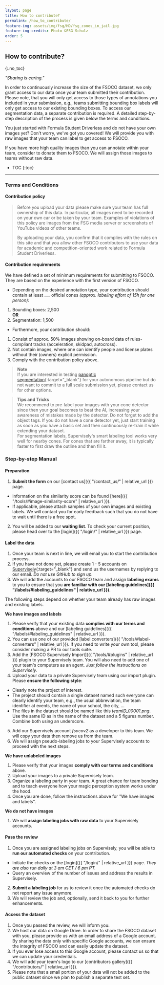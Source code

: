 ```yaml
---
layout: page
title: How to contribute?
permalink: /how_to_contribute/
feature-img: assets/img/fsg/HD/fsg_cones_in_jail.jpg
feature-img-credits: Photo ©FSG Schulz
order: 5
---
```


## How to contribute?
{:.no_toc}

*"Sharing is caring."*

In order to continuously increase the size of the FSOCO dataset, we only grant access to our data once your team submitted their contribution.
Please note, that you will only get access to those types of annotations you included in your submission, e.g., teams submitting bounding box labels will only get access to our existing bounding boxes.
To access our segmentation data, a separate contribution is required.
A detailed step-by-step description of the process is given below the terms and conditions.

You just started with Formula Student Driverless and do not have your own images yet?
Don't worry, we've got you covered!
We will provide you with raw images that your team can label to get access to FSOCO.

If you have more high quality images than you can annotate within your team, consider to donate them to FSOCO.
We will assign those images to teams without raw data.

* TOC
{:toc}
---

### Terms and Conditions

#### Contribution policy

> Before you upload your data please make sure your team has full ownership of this data. In particular, all images need to be recorded on your own car or be taken by your team. Examples of violations of this policy are images from the FSG media server or screenshots of YouTube videos of other teams.
>
> By uploading your data, you confirm that it complies with the rules on this site and that you allow other FSOCO contributors to use your data for academic and competition-oriented work related to Formula Student Driverless.

#### Contribution requirements

We have defined a set of minimum requirements for submitting to FSOCO.
They are based on the experience with the first version of FSOCO.

* Depending on the desired annotation type, your contribution should contain at least ___ official cones *(approx. labeling effort of 15h for one person)*:
1. Bounding boxes: 2,500
<br>**OR**<br>
2. Segmentation: 1,500

* Furthermore, your contribution should:
1. Consist of approx. 50% images showing on-board data of rules-compliant tracks (acceleration, skidpad, autocross).
2. Not contain images, where one can identify people and license plates without their (owners) explicit permission.
3. Comply with the contribution policy above.

> **Note**
> <br>
> If you are interested in testing [panoptic segmentation](https://medium.com/@danielmechea/what-is-panoptic-segmentation-and-why-you-should-care-7f6c953d2a6a "Opens in a new tab."){:target="_blank"} for your autonomous pipeline but do not want to commit to a full scale submission yet, please contact us for other options.

> **Tips and Tricks**
> <br>
> We recommend to pre-label your images with your cone detector since then your goal becomes to beat the AI, increasing your awareness of mistakes made by the detector.
> Do not forget to add the object tags.
> If you do not have a cone detector yet, just start training as soon as you have a basic set and then continuously re-train it while extending your dataset.
> <br>
> For segmentation labels, Supervisely's smart labeling tool works very well for nearby cones.
> For cones that are farther away, it is typically faster to first draw the outline and then fill it.

### Step-by-step Manual

<!-- Comment via script because of unfortunate Mermaid syntax -->
<script>
/*
For prototyping/theming: https://mermaid-js.github.io/mermaid-live-editor
<div class="mermaid">
%%{init: {"theme": "default", "themeVariables": { "primaryColor": "white", "nodeBorder": "black", "background": "#3884c7", "mainBkg": "#3884c7", "textColor": "#222222", "labelColor": "#ffffff" }}}%%

stateDiagram
  state fork_state <<fork>>
  state join_state <<join>>
    state "Team Ready" as s0: Waiting list = True
    state "Labeling Exam" as s1: 
    state "FSOCO Ready" as s2:
    state "Pre-label Adjustment" as s3: Label and tag all cones
    state "Review Implementation" as s4:
    state "FSOCO Review" as s5:
    state "FSOCO Done" as s6: Team added as contributor <

    [*] --> s0: Labeling guidelines read
    s0 --> s1: Free slot
    s1 --> s2: Exam passed
    s2 --> fork_state
    fork_state --> s3: Donations dataset assigned
    s3 --> join_state: Finished labeling
    fork_state --> join_state: Uploaded own dataset
    join_state --> s5
    s5 --> s6: Review passed
    s5 --> s4: Issues found
    s4 --> s5: Issues fixed
    s6 --> [*]
</div>
*/
</script>

[//]: # (<img src="../assets/img/examples/contribution_process.svg" style="width: 60%;  height: auto; float:center;">)

#### Preparation

1. **Submit the form** on our [contact us]({{ "/contact_us/" | relative_url }}) page.
* Information on the similarity score can be found [here]({{ "/tools/#image-similarity-score" | relative_url }}).
* If applicable, please attach samples of your own images and existing labels. We will contact you for early feedback such that you do not have to wait until there is a free spot.
2. You will be added to our **waiting list**. To check your current position, please head over to the [login]({{ "/login/" | relative_url }}) page.

#### Label the data

1. Once your team is next in line, we will email you to start the contribution process.
2. If you have not done yet, please create 1 - 5 accounts on [Supervisely](https://supervise.ly/ "Opens in a new tab."){:target="_blank"} and send us the usernames by replying to our email. *Do not use GitHub to sign up.*
3. We will add the accounts to our FSOCO team and assign **labeling exams** to you to ensure that you **are familiar with our [labeling guidelines]({{ "/labels/#labeling_guidelines" | relative_url }})**. 

The following steps depend on whether your team already has raw images and existing labels.

**We have images and labels**
1. Please verify that your existing data **complies with our terms and conditions** above and our [labeling guidelines]({{ "/labels/#labeling_guidelines" | relative_url }}).
2. You can use one of our provided [label converters]({{ "/tools/#label-converters" | relative_url }}). If you need to write your own tool, please consider making a PR to our tools suite.
3. Add the [FSOCO Supervisely Import]({{ "/tools/#plugins" | relative_url }}) plugin to your Supervisely team. You will also need to add one of your team's computers as an agent. *Just follow the instructions on Supervisely.*
4. Upload your data to a private Supervisely team using our import plugin. Please **ensure the following style**:
* Clearly note the project of interest.
* The project should contain a single dataset named such everyone can clearly identify your team, e.g., the usual abbreviation, the team identifier at events, the name of your school, the city, ...
* The files in the dataset should be named like this *teamID_00001.png*. Use the same ID as in the name of the dataset and a 5 figures number. Combine both using an underscore.
5. Add our Supervisely account *fsocov2* as a developer to this team. We will copy your data then remove us from the team.
6. We will assign pseudo-labeling jobs to your Supervisely accounts to proceed with the next steps.

**We have unlabeled images**
1. Please verify that your images **comply with our terms and conditions** above.
2. Upload your images to a private Supervisely team.
3. Organize a labeling party in your team. A great chance for team bonding and to teach everyone how your magic perception system works under the hood.
4. Once you are done, follow the instructions above for "We have images and labels".

**We do not have images**
1. We will **assign labeling jobs with raw data** to your Supervisely accounts.

#### Pass the review

1. Once you are assigned labeling jobs on Supervisely, you will be able to **run our automated checks** on your contribution.
* Initiate the checks on the [login]({{ "/login/" | relative_url }}) page. *They are also run daily at 3 am CET / 6 pm PT.* 
* Query an overview of the number of issues and address the results in Supervisely.
2. **Submit a labeling job** for us to review it once the automated checks do not report any issue anymore.
3. We will review the job and, optionally, send it back to you for further enhancements.

#### Access the dataset

1. Once you passed the review, we will inform you.
2. We host our data on Google Drive. In order to share the FSOCO dataset with you, please provide us with an email address of a Google account. By sharing the data only with specific Google accounts, we can ensure the integrity of FSOCO and can easily update the dataset.
3. If you ever lose access to this Google account, please contact us so that we can update your credentials.
4. We will add your team's logo to our [contributors gallery]({{ "/contributors/" | relative_url }}).
5. Please note that a small portion of your data will not be added to the public dataset since we plan to publish a separate test set.
